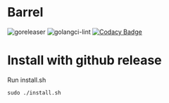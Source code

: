 Barrel
====
![goreleaser](https://github.com/nyanpassu/barrel/workflows/goreleaser/badge.svg?branch=master)
![golangci-lint](https://github.com/nyanpassu/barrel/workflows/golangci-lint/badge.svg?branch=master)
[![Codacy Badge](https://api.codacy.com/project/badge/Grade/908a375189414056b00db809e67a45f8)](https://app.codacy.com/manual/nyanpassu/barrel?utm_source=github.com&utm_medium=referral&utm_content=nyanpassu/barrel&utm_campaign=Badge_Grade_Dashboard)

# Install with github release
Run install.sh
```shell
sudo ./install.sh
```
